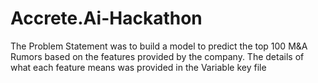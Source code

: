 # Accrete.Ai-Hackathon

The Problem Statement was to build a model to predict the top 100 M&A Rumors based on the features provided by the company.
The details of what each feature means was provided in the Variable key file
